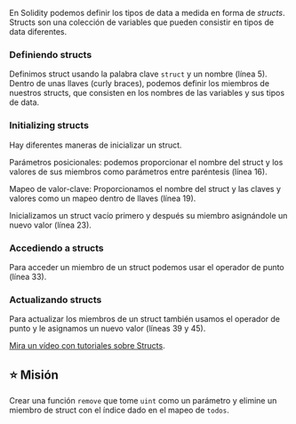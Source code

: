 En Solidity podemos definir los tipos de data a medida en forma de _structs_. Structs son una colección de variables que pueden consistir en tipos de data diferentes.

### Definiendo structs

Definimos struct usando la palabra clave `struct` y un nombre (línea 5). Dentro de unas llaves (curly braces), podemos definir los miembros de nuestros structs, que consisten en los nombres de las variables y sus tipos de data.

### Initializing structs

Hay diferentes maneras de inicializar un struct.

Parámetros posicionales: podemos proporcionar el nombre del struct y los valores de sus miembros como parámetros entre paréntesis (línea 16).

Mapeo de valor-clave: Proporcionamos el nombre del struct y las claves y valores como un mapeo dentro de llaves (línea 19).

Inicializamos un struct vacío primero y después su miembro asignándole un nuevo valor (línea 23).

### Accediendo a structs

Para acceder un miembro de un struct podemos usar el operador de punto (línea 33).

### Actualizando structs

Para actualizar los miembros de un struct también usamos el operador de punto y le asignamos un nuevo valor (líneas 39 y 45).

<a href="https://www.youtube.com/watch?v=kYBHq7EmFBc" target="_blank">Mira un vídeo con tutoriales sobre Structs</a>.

## ⭐️ Misión

Crear una función `remove` que tome `uint` como un parámetro y elimine un miembro de struct con el índice dado en el mapeo de  `todos`.

